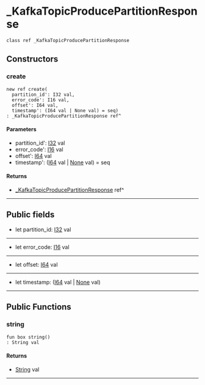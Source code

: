# _KafkaTopicProducePartitionResponse

```pony
class ref _KafkaTopicProducePartitionResponse
```

## Constructors

### create

```pony
new ref create(
  partition_id': I32 val,
  error_code': I16 val,
  offset': I64 val,
  timestamp': (I64 val | None val) = seq)
: _KafkaTopicProducePartitionResponse ref^
```
#### Parameters

*   partition_id': [I32](builtin-I32) val
*   error_code': [I16](builtin-I16) val
*   offset': [I64](builtin-I64) val
*   timestamp': ([I64](builtin-I64) val | [None](builtin-None) val) = seq

#### Returns

* [_KafkaTopicProducePartitionResponse](pony-kafka-_KafkaTopicProducePartitionResponse) ref^

---

## Public fields

* let partition_id: [I32](builtin-I32) val

---

* let error_code: [I16](builtin-I16) val

---

* let offset: [I64](builtin-I64) val

---

* let timestamp: ([I64](builtin-I64) val | [None](builtin-None) val)

---

## Public Functions

### string

```pony
fun box string()
: String val
```

#### Returns

* [String](builtin-String) val

---


